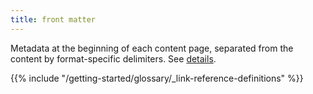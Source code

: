 ```yaml
---
title: front matter
---
```


Metadata at the beginning of each content page, separated from the content by format-specific delimiters. See&nbsp;[details](/content-management/front-matter/).

{{% include "/getting-started/glossary/_link-reference-definitions" %}}
